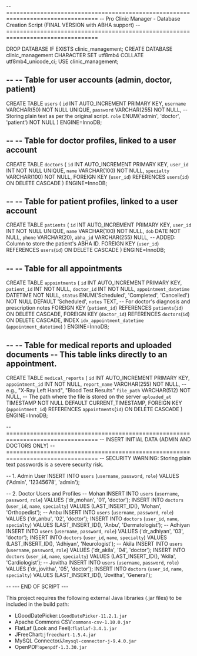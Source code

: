 -- =================================================================================
-- Pro Clinic Manager - Database Creation Script (FINAL VERSION with ABHA support)
-- =================================================================================

DROP DATABASE IF EXISTS clinic_management;
CREATE DATABASE clinic_management CHARACTER SET utf8mb4 COLLATE utf8mb4_unicode_ci;
USE clinic_management;
  
--
-- Table for user accounts (admin, doctor, patient)
--
CREATE TABLE `users` (
  `id` INT AUTO_INCREMENT PRIMARY KEY,
  `username` VARCHAR(50) NOT NULL UNIQUE,
  `password` VARCHAR(255) NOT NULL, -- Storing plain text as per the original script.
  `role` ENUM('admin', 'doctor', 'patient') NOT NULL
) ENGINE=InnoDB;

--
-- Table for doctor profiles, linked to a user account
--
CREATE TABLE `doctors` (
  `id` INT AUTO_INCREMENT PRIMARY KEY,
  `user_id` INT NOT NULL UNIQUE,
  `name` VARCHAR(100) NOT NULL,
  `specialty` VARCHAR(100) NOT NULL,
  FOREIGN KEY (`user_id`) REFERENCES `users`(`id`) ON DELETE CASCADE
) ENGINE=InnoDB;

--
-- Table for patient profiles, linked to a user account
--
CREATE TABLE `patients` (
  `id` INT AUTO_INCREMENT PRIMARY KEY,
  `user_id` INT NOT NULL UNIQUE,
  `name` VARCHAR(100) NOT NULL,
  `dob` DATE NOT NULL,
  `phone` VARCHAR(20),
  `abha_id` VARCHAR(255) NULL, -- ADDED: Column to store the patient's ABHA ID.
  FOREIGN KEY (`user_id`) REFERENCES `users`(`id`) ON DELETE CASCADE
) ENGINE=InnoDB;

--
-- Table for all appointments
--
CREATE TABLE `appointments` (
  `id` INT AUTO_INCREMENT PRIMARY KEY,
  `patient_id` INT NOT NULL,
  `doctor_id` INT NOT NULL,
  `appointment_datetime` DATETIME NOT NULL,
  `status` ENUM('Scheduled', 'Completed', 'Cancelled') NOT NULL DEFAULT 'Scheduled',
  `notes` TEXT, -- For doctor's diagnosis and prescription notes
  FOREIGN KEY (`patient_id`) REFERENCES `patients`(`id`) ON DELETE CASCADE,
  FOREIGN KEY (`doctor_id`) REFERENCES `doctors`(`id`) ON DELETE CASCADE,
  INDEX `idx_appointment_datetime` (`appointment_datetime`)
) ENGINE=InnoDB;

--
-- Table for medical reports and uploaded documents
-- This table links directly to an appointment.
--
CREATE TABLE `medical_reports` (
  `id` INT AUTO_INCREMENT PRIMARY KEY,
  `appointment_id` INT NOT NULL,
  `report_name` VARCHAR(255) NOT NULL, -- e.g., "X-Ray Left Hand", "Blood Test Results"
  `file_path` VARCHAR(512) NOT NULL,   -- The path where the file is stored on the server
  `uploaded_at` TIMESTAMP NOT NULL DEFAULT CURRENT_TIMESTAMP,
  FOREIGN KEY (`appointment_id`) REFERENCES `appointments`(`id`) ON DELETE CASCADE
) ENGINE=InnoDB;


-- =================================================================================
-- INSERT INITIAL DATA (ADMIN AND DOCTORS ONLY)
-- =================================================================================
-- SECURITY WARNING: Storing plain text passwords is a severe security risk.

-- 1. Admin User
INSERT INTO `users` (`username`, `password`, `role`) VALUES ('Admin', '12345678', 'admin');

-- 2. Doctor Users and Profiles
-- Mohan
INSERT INTO `users` (`username`, `password`, `role`) VALUES ('dr_mohan', '01', 'doctor');
INSERT INTO `doctors` (`user_id`, `name`, `specialty`) VALUES (LAST_INSERT_ID(), 'Mohan', 'Orthopedist');
-- Anbu
INSERT INTO `users` (`username`, `password`, `role`) VALUES ('dr_anbu', '02', 'doctor');
INSERT INTO `doctors` (`user_id`, `name`, `specialty`) VALUES (LAST_INSERT_ID(), 'Anbu', 'Dermatologist');
-- Adhiyan
INSERT INTO `users` (`username`, `password`, `role`) VALUES ('dr_adhiyan', '03', 'doctor');
INSERT INTO `doctors` (`user_id`, `name`, `specialty`) VALUES (LAST_INSERT_ID(), 'Adhiyan', 'Neurologist');
-- Akila
INSERT INTO `users` (`username`, `password`, `role`) VALUES ('dr_akila', '04', 'doctor');
INSERT INTO `doctors` (`user_id`, `name`, `specialty`) VALUES (LAST_INSERT_ID(), 'Akila', 'Cardiologist');
-- Jovitha
INSERT INTO `users` (`username`, `password`, `role`) VALUES ('dr_jovitha', '05', 'doctor');
INSERT INTO `doctors` (`user_id`, `name`, `specialty`) VALUES (LAST_INSERT_ID(), 'Jovitha', 'General');

-- --- END OF SCRIPT ---


This project requires the following external Java libraries (.jar files) to be included in the build path:

* LGoodDatePicker:`LGoodDatePicker-11.2.1.jar`
* Apache Commons CSV:`commons-csv-1.10.0.jar`
* FlatLaf (Look and Feel):`flatlaf-3.4.1.jar`
* JFreeChart:`jfreechart-1.5.4.jar`
* MySQL Connector/J:`mysql-connector-j-9.4.0.jar`
* OpenPDF:`openpdf-1.3.30.jar`
